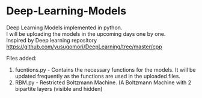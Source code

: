 # Deep-Learning-Models
Deep Learning Models implemented in python. <br/>
I will be uploading the models in the upcoming days one by one. <br/>
Inspired by Deep learning repository https://github.com/yusugomori/DeepLearning/tree/master/cpp <br/>

Files added:
1. fucntions.py - Contains the necessary functions for the models. It will be updated frequently as the functions are used in the uploaded files.
2. RBM.py 		- Restricted Boltzmann Machine. (A Boltzmann Machine with 2 bipartite layers (visible and hidden)<br/>
